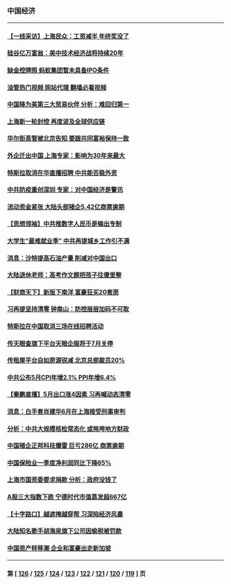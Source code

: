 ### 中国经济
---
#### [【一线采访】上海民众：工资减半 年终奖没了](../../pages/ncid283/n13759643.md?06150845) 
#### [硅谷亿万富翁：美中技术经济战将持续20年](../../pages/ncid283/n13759522.md?06150845) 
#### [缺金控牌照 蚂蚁集团暂未具备IPO条件](../../pages/ncid283/n13759566.md?06150845) 
#### [油管热门视频 网站代理 翻墙必看视频](http://209.222.30.114:81/youtube.html?06150845)
#### [中国降为美第三大贸易伙伴 分析：难回归第一](../../pages/ncid283/n13759515.md?06150845) 
#### [上海新一轮封控 再度波及全球供应链](../../pages/ncid283/n13759222.md?06150845) 
#### [华尔街高管被北京告知 要跟共同富裕保持一致](../../pages/ncid283/n13759067.md?06150845) 
#### [外企迁出中国 上海专家：影响为30年来最大](../../pages/ncid283/n13758317.md?06150845) 
#### [特斯拉取消在华直播招聘 中共能否稳外资](../../pages/ncid283/n13758840.md?06150845) 
#### [中共防疫重创深圳 专家：对中国经济是警讯](../../pages/ncid283/n13758467.md?06150845) 
#### [流动资金紧张 大陆头部猪企5.42亿商票逾期](../../pages/ncid283/n13758510.md?06150845) 
#### [【思想领袖】中共推数字人民币是输出专制](../../pages/ncid283/n13742264.md?06150845) 
#### [大学生“最难就业季” 中共再提城乡工作引不满](../../pages/ncid283/n13757951.md?06150845) 
#### [消息：沙特提高石油产量 削减对中国出口](../../pages/ncid283/n13757295.md?06150845) 
#### [大陆退休老师：高考作文题把孩子往傻里整](../../pages/ncid283/n13757103.md?06150845) 
#### [【财商天下】新版下南洋 富豪狂买20套房](../../pages/ncid283/n13756795.md?06150845) 
#### [习再提坚持清零 钟南山：防控层层加码不可取](../../pages/ncid283/n13756635.md?06150845) 
#### [特斯拉在中国取消三场在线招聘活动](../../pages/ncid283/n13756628.md?06150845) 
#### [传天眼查旗下平台天眼企服将于7月关停](../../pages/ncid283/n13756707.md?06150845) 
#### [传租屋平台自如房源锐减  北京总部裁员20%](../../pages/ncid283/n13756514.md?06150845) 
#### [中共公布5月CPI年增2.1% PPI年增6.4%](../../pages/ncid283/n13756337.md?06150845) 
#### [【秦鹏直播】5月出口涨4因素 习再喊动态清零](../../pages/ncid283/n13756107.md?06150845) 
#### [消息：白手套肖建华6月在上海接受刑事审判](../../pages/ncid283/n13756111.md?06150845) 
#### [分析：中共大规模核检常态化 或拖垮地方财政](../../pages/ncid283/n13756065.md?06150845) 
#### [中国猪企正邦科技爆雷 巨亏286亿 商票逾期](../../pages/ncid283/n13756102.md?06150845) 
#### [中国保险业一季度净利润同比下降65%](../../pages/ncid283/n13756054.md?06150845) 
#### [上海市国资委要求捐款 分析：政府没钱了](../../pages/ncid283/n13755948.md?06150845) 
#### [A股三大指数下跌 宁德时代市值蒸发超667亿](../../pages/ncid283/n13756011.md?06150845) 
#### [【十字路口】越遮掩越穿帮 习深陷经济风暴](../../pages/ncid283/n13755786.md?06150845) 
#### [大陆知名歌手胡海泉旗下公司因偷税被罚款](../../pages/ncid283/n13755976.md?06150845) 
#### [中国资产转移潮 企业和富豪出走新加坡](../../pages/ncid283/n13755974.md?06150845) 

---
#### 第 [ [126](./126.md?06150845) / [125](./125.md?06150845) / [124](./124.md?06150845) / [123](./123.md?06150845) / [122](./122.md?06150845) / [121](./121.md?06150845) / [120](./120.md?06150845) / [119](./119.md?06150845) ] 页
